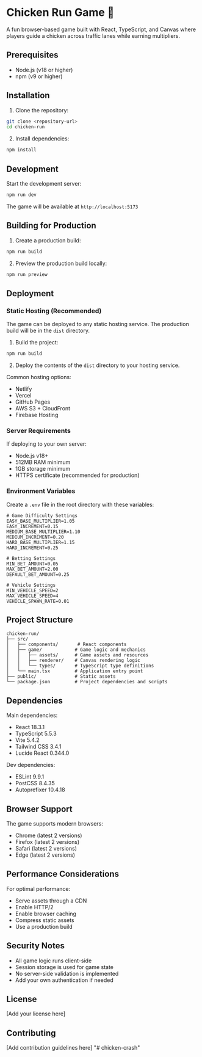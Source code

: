 # Chicken Run Game 🐔

A fun browser-based game built with React, TypeScript, and Canvas where players guide a chicken across traffic lanes while earning multipliers.

## Prerequisites

- Node.js (v18 or higher)
- npm (v9 or higher)

## Installation

1. Clone the repository:
```bash
git clone <repository-url>
cd chicken-run
```

2. Install dependencies:
```bash
npm install
```

## Development

Start the development server:
```bash
npm run dev
```

The game will be available at `http://localhost:5173`

## Building for Production

1. Create a production build:
```bash
npm run build
```

2. Preview the production build locally:
```bash
npm run preview
```

## Deployment

### Static Hosting (Recommended)

The game can be deployed to any static hosting service. The production build will be in the `dist` directory.

1. Build the project:
```bash
npm run build
```

2. Deploy the contents of the `dist` directory to your hosting service.

Common hosting options:
- Netlify
- Vercel
- GitHub Pages
- AWS S3 + CloudFront
- Firebase Hosting

### Server Requirements

If deploying to your own server:

- Node.js v18+
- 512MB RAM minimum
- 1GB storage minimum
- HTTPS certificate (recommended for production)

### Environment Variables

Create a `.env` file in the root directory with these variables:

```env
# Game Difficulty Settings
EASY_BASE_MULTIPLIER=1.05
EASY_INCREMENT=0.15
MEDIUM_BASE_MULTIPLIER=1.10
MEDIUM_INCREMENT=0.20
HARD_BASE_MULTIPLIER=1.15
HARD_INCREMENT=0.25

# Betting Settings
MIN_BET_AMOUNT=0.05
MAX_BET_AMOUNT=2.00
DEFAULT_BET_AMOUNT=0.25

# Vehicle Settings
MIN_VEHICLE_SPEED=2
MAX_VEHICLE_SPEED=4
VEHICLE_SPAWN_RATE=0.01
```

## Project Structure

```
chicken-run/
├── src/
│   ├── components/       # React components
│   ├── game/            # Game logic and mechanics
│   │   ├── assets/      # Game assets and resources
│   │   ├── renderer/    # Canvas rendering logic
│   │   └── types/       # TypeScript type definitions
│   └── main.tsx         # Application entry point
├── public/              # Static assets
└── package.json         # Project dependencies and scripts
```

## Dependencies

Main dependencies:
- React 18.3.1
- TypeScript 5.5.3
- Vite 5.4.2
- Tailwind CSS 3.4.1
- Lucide React 0.344.0

Dev dependencies:
- ESLint 9.9.1
- PostCSS 8.4.35
- Autoprefixer 10.4.18

## Browser Support

The game supports modern browsers:
- Chrome (latest 2 versions)
- Firefox (latest 2 versions)
- Safari (latest 2 versions)
- Edge (latest 2 versions)

## Performance Considerations

For optimal performance:
- Serve assets through a CDN
- Enable HTTP/2
- Enable browser caching
- Compress static assets
- Use a production build

## Security Notes

- All game logic runs client-side
- Session storage is used for game state
- No server-side validation is implemented
- Add your own authentication if needed

## License

[Add your license here]

## Contributing

[Add contribution guidelines here]
"# chicken-crash" 
